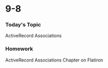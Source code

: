 # 9-8

### Today's Topic
ActiveRecord Associations

### Homework
ActiveRecord Associations Chapter on Flatiron



